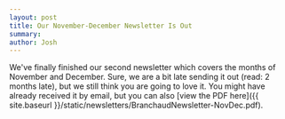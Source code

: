 ```yaml
---
layout: post
title: Our November-December Newsletter Is Out
summary:
author: Josh
---
```


We've finally finished our second newsletter which covers the months of
November and December. Sure, we are a bit late sending it out (read: 2 months
late), but we still think you are going to love it. You might have already
received it by email, but you can also
[view the PDF here]({{ site.baseurl }}/static/newsletters/BranchaudNewsletter-NovDec.pdf).
